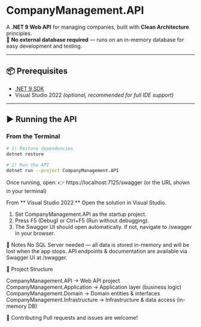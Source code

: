 # **CompanyManagement.API**

A **.NET 9 Web API** for managing companies, built with **Clean Architecture** principles.  
🚀 **No external database required** — runs on an in-memory database for easy development and testing.

---

## **📦 Prerequisites**

- [.NET 9 SDK](https://dotnet.microsoft.com/download/dotnet/9.0)  
- Visual Studio 2022 *(optional, recommended for full IDE support)*

---

## **▶️ Running the API**

### **From the Terminal**
```bash
# 1) Restore dependencies
dotnet restore

# 2) Run the API
dotnet run --project CompanyManagement.API
```

Once running, open:
👉 https://localhost:7125/swagger (or the URL shown in your terminal)

From ** Visual Studio 2022 **
Open the solution in Visual Studio.

1. Set CompanyManagement.API as the startup project.
2. Press F5 (Debug) or Ctrl+F5 (Run without debugging).
3. The Swagger UI should open automatically. If not, navigate to /swagger in your browser.

📝 Notes
No SQL Server needed — all data is stored in-memory and will be lost when the app stops.
API endpoints & documentation are available via Swagger UI at /swagger.

📂 Project Structure

CompanyManagement.API             → Web API project
CompanyManagement.Application     → Application layer (business logic)
CompanyManagement.Domain          → Domain entities & interfaces
CompanyManagement.Infrastructure  → Infrastructure & data access (in-memory DB)

🤝 Contributing
Pull requests and issues are welcome!
